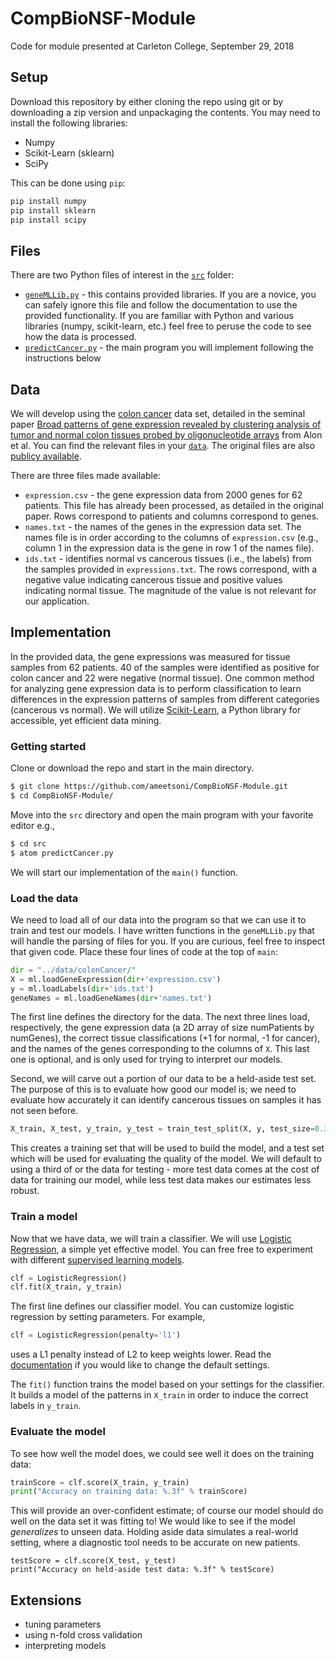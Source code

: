 # CompBioNSF-Module
Code for module presented at Carleton College, September 29, 2018

## Setup

Download this repository by either cloning the repo using git or by downloading a zip version and unpackaging the contents.  You may need to install the following libraries:
 * Numpy
 * Scikit-Learn (sklearn)
 * SciPy
 
This can be done using `pip`:

```bash
pip install numpy
pip install sklearn
pip install scipy
```

## Files

There are two Python files of interest in the [`src`](src/) folder:

  * [`geneMLLib.py`](src/geneMLLib.py) - this contains provided libraries.  If you are a novice, you can safely ignore this file and follow the documentation to use the provided functionality.  If you are familiar with Python and various libraries (numpy, scikit-learn, etc.) feel free to peruse the code to see how the data is processed.
  * [`predictCancer.py`](src/predictCancer.py) - the main program you will implement following the instructions below


## Data

We will develop using the [colon cancer](data/colonCancer) data set, detailed in the seminal paper [Broad patterns of gene expression revealed by clustering analysis of tumor and normal colon tissues probed by oligonucleotide arrays](https://www.ncbi.nlm.nih.gov/pubmed/10359783) from Alon et al.  You can find the relevant files in your [`data`](data).  The original files are also [publicy available](http://genomics-pubs.princeton.edu/oncology/affydata/index.html).

There are three files made available:
 * `expression.csv` - the gene expression data from 2000 genes for 62 patients.  This file has already been processed, as detailed in the original paper. Rows correspond to patients and columns correspond to genes.
 * `names.txt` - the names of the genes in the expression data set.  The names file is in order according to the columns of `expression.csv` (e.g., column 1 in the expression data is the gene in row 1 of the names file).
 * `ids.txt` - identifies normal vs cancerous tissues (i.e., the labels) from the samples provided in `expressions.txt`.  The rows correspond, with a negative value indicating cancerous tissue and positive values indicating normal tissue.  The magnitude of the value is not relevant for our application.

## Implementation

In the provided data, the gene expressions was measured for tissue samples from 62 patients.  40 of the samples were identified as positive for colon cancer and 22 were negative (normal tissue).  One common method for analyzing gene expression data is to perform classification to learn differences in the expression patterns of samples from different categories (cancerous vs normal).  We will utilize [Scikit-Learn](http://scikit-learn.org/), a Python library for accessible, yet efficient data mining.

### Getting started

Clone or download the repo and start in the main directory.

```bash
$ git clone https://github.com/ameetsoni/CompBioNSF-Module.git
$ cd CompBioNSF-Module/
```

Move into the `src` directory and open the main program with your favorite editor e.g.,

```bash
$ cd src
$ atom predictCancer.py
```

We will start our implementation of the `main()` function.

### Load the data

We need to load all of our data into the program so that we can use it to train and test our models.  I have written functions in the `geneMLLib.py` that will handle the parsing of files for you.  If you are curious, feel free to inspect that given code.  Place these four lines of code at the top of `main`:

```python
dir = "../data/colonCancer/"
X = ml.loadGeneExpression(dir+'expression.csv')
y = ml.loadLabels(dir+'ids.txt')
geneNames = ml.loadGeneNames(dir+'names.txt')
```

The first line defines the directory for the data.  The next three lines load, respectively, the gene expression data (a 2D array of size numPatients by numGenes), the correct tissue classifications (+1 for normal, -1 for cancer), and the names of the genes corresponding to the columns of `X`. This last one is optional, and is only used for trying to interpret our models.

Second, we will carve out a portion of our data to be a held-aside test set.  The purpose of this is to evaluate how good our model is; we need to evaluate how accurately it can identify cancerous tissues on samples it has not seen before.  

```python
X_train, X_test, y_train, y_test = train_test_split(X, y, test_size=0.33)
```

This creates a training set that will be used to build the model, and a test set which will be used for evaluating the quality of the model.  We will default to using a third of or the data for testing - more test data comes at the cost of data for training our model, while less test data makes our estimates less robust.

### Train a model

Now that we have data, we will train a classifier.  We will use [Logistic Regression](http://scikit-learn.org/stable/modules/generated/sklearn.linear_model.LogisticRegression.html), a simple yet effective model.  You can free free to experiment with different [supervised learning models](http://scikit-learn.org/stable/supervised_learning.html).
```python
clf = LogisticRegression()
clf.fit(X_train, y_train)
```

The first line defines our classifier model.  You can customize logistic regression by setting parameters.  For example,

```python
clf = LogisticRegression(penalty='l1')
```

uses a L1 penalty instead of L2 to keep weights lower.  Read the [documentation](http://scikit-learn.org/stable/modules/generated/sklearn.linear_model.LogisticRegression.html) if you would like to change the default settings.

The `fit()` function trains the model based on your settings for the classifier.  It builds a model of the patterns in `X_train` in order to induce the correct labels in `y_train`.

### Evaluate the model

To see how well the model does, we could see well it does on the training data:

```python
trainScore = clf.score(X_train, y_train)
print("Accuracy on training data: %.3f" % trainScore)
```

This will provide an over-confident estimate; of course our model should do well on the data set it was fitting to!  We would like to see if the model *generalizes* to unseen data.  Holding aside data simulates a real-world setting, where a diagnostic tool needs to be accurate on new patients.

```
testScore = clf.score(X_test, y_test)
print("Accuracy on held-aside test data: %.3f" % testScore)
```

## Extensions

* tuning parameters
* using n-fold cross validation
* interpreting models
